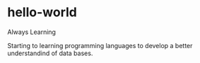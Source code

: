 # hello-world

Always Learning 

Starting to learning programming languages to develop a better understandind of data bases.
